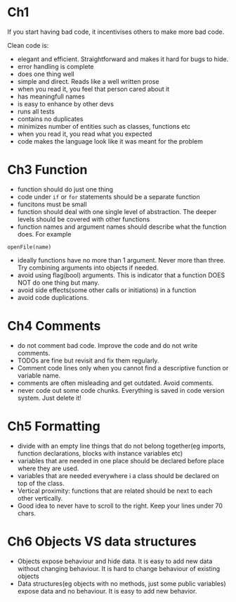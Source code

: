 # Ch1
If you start having bad code, it incentivises others to make more bad code.

Clean code is:
- elegant and efficient. Straightforward and makes it hard for bugs to hide.
- error handling is complete
- does one thing well
- simple and direct. Reads like a well written prose
- when you read it, you feel that person cared about it
- has meaningfull names
- is easy to enhance by other devs
- runs all tests
- contains no duplicates
- minimizes number of entities such as classes, functions etc
- when you read it, you read what you expected
- code makes the language look like it was meant for the problem

# Ch3 Function
- function should do just one thing
- code under `if` or `for` statements should be a separate function
- funcitons must be small
- function should deal with one single level of abstraction. The deeper levels should be covered with other functions
- function names and argument names should describe what the function does.
For example
```
openFile(name)
```
- ideally functions have no more than 1 argument. Never more than three. Try combining arguments into objects if needed.
- avoid using flag(bool) arguments. This is indicator that a function DOES NOT do one thing but many.
- avoid side effects(some other calls or initiations) in a function
- avoid code duplications.

# Ch4 Comments
- do not comment bad code. Improve the code and do not write comments.
- TODOs are fine but revisit and fix them regularly.
- Comment code lines only when you cannot find a descriptive function or variable
name.
- comments are often misleading and get outdated. Avoid comments.
- never code out some code chunks. Everything is saved in code version system. Just delete it!

# Ch5 Formatting
- divide with an empty line things that do not belong together(eg imports, function declarations, blocks with instance variables etc)
- variables that are needed in one place should be declared before place where they are used.
- variables that are needed everywhere i a class should be declared on top of the class.
- Vertical proximity: functions that are related should be next to each other vertically.
- Good idea to never have to scroll to the right. Keep your lines under 70 chars.

# Ch6 Objects VS data structures
- Objects expose behaviour and hide data. It is easy to add new data without changing behaviour. It is hard to change behaviour of existing objects
- Data structures(eg objects with no methods, just some public variables) expose data and no behaviour. It is easy to add new behavior.
